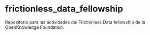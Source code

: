 # frictionless_data_fellowship

Repositorio para las actividades del Frictionless Data fellowship de la OpenKnowledge Foundation.
